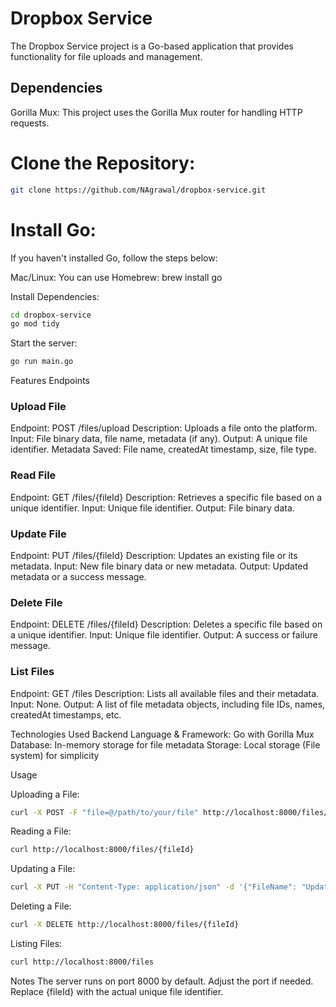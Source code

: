 # Dropbox Service
The Dropbox Service project is a Go-based application that provides functionality for file uploads and management.


## Dependencies
Gorilla Mux: This project uses the Gorilla Mux router for handling HTTP requests.

# Clone the Repository:

```bash
git clone https://github.com/NAgrawal/dropbox-service.git
```

# Install Go:

If you haven't installed Go, follow the steps below:

Mac/Linux: You can use Homebrew: brew install go

Install Dependencies: 
```bash
cd dropbox-service
go mod tidy
```

Start the server:
```bash
go run main.go
```

Features
Endpoints


### Upload File
Endpoint: POST /files/upload
Description: Uploads a file onto the platform.
Input: File binary data, file name, metadata (if any).
Output: A unique file identifier.
Metadata Saved: File name, createdAt timestamp, size, file type.


### Read File
Endpoint: GET /files/{fileId}
Description: Retrieves a specific file based on a unique identifier.
Input: Unique file identifier.
Output: File binary data.


### Update File
Endpoint: PUT /files/{fileId}
Description: Updates an existing file or its metadata.
Input: New file binary data or new metadata.
Output: Updated metadata or a success message.

### Delete File
Endpoint: DELETE /files/{fileId}
Description: Deletes a specific file based on a unique identifier.
Input: Unique file identifier.
Output: A success or failure message.


### List Files
Endpoint: GET /files
Description: Lists all available files and their metadata.
Input: None.
Output: A list of file metadata objects, including file IDs, names, createdAt timestamps, etc.



Technologies Used
Backend Language & Framework: Go with Gorilla Mux
Database: In-memory storage for file metadata
Storage: Local storage (File system) for simplicity


Usage

Uploading a File:
```bash
curl -X POST -F "file=@/path/to/your/file" http://localhost:8000/files/upload
```
Reading a File:
```bash
curl http://localhost:8000/files/{fileId}
```
Updating a File:
```bash
curl -X PUT -H "Content-Type: application/json" -d '{"FileName": "Updated_File_Name"}' http://localhost:8000/files/{fileId}
```
Deleting a File:
```bash
curl -X DELETE http://localhost:8000/files/{fileId}
```

Listing Files:
```bash
curl http://localhost:8000/files
```
Notes
The server runs on port 8000 by default. Adjust the port if needed.
Replace {fileId} with the actual unique file identifier.

